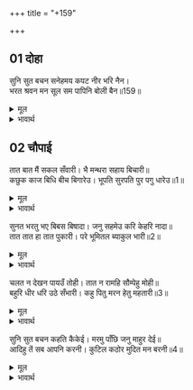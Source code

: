 +++
title = "+159"

+++


## 01 दोहा
सुनि सुत बचन सनेहमय कपट नीर भरि नैन।  
भरत श्रवन मन सूल सम पापिनि बोली बैन॥159॥  

<details><summary>मूल</summary>

सुनि सुत बचन सनेहमय कपट नीर भरि नैन।  
भरत श्रवन मन सूल सम पापिनि बोली बैन॥159॥  
</details>

<details><summary>भावार्थ</summary>

पुत्र के स्नेहमय वचन सुनकर नेत्रों में कपट का जल भरकर पापिनी कैकेयी भरत के कानों में और मन में शूल के समान चुभने वाले वचन बोली-॥159॥  
</details>





## 02 चौपाई
तात बात मैं सकल सँवारी। भै मन्थरा सहाय बिचारी॥  
कछुक काज बिधि बीच बिगारेउ। भूपति सुरपति पुर पगु धारेउ॥1॥  

<details><summary>मूल</summary>

तात बात मैं सकल सँवारी। भै मन्थरा सहाय बिचारी॥  
कछुक काज बिधि बीच बिगारेउ। भूपति सुरपति पुर पगु धारेउ॥1॥  
</details>

<details><summary>भावार्थ</summary>

हे तात! मैन्ने सारी बात बना ली थी। बेचारी मन्थरा सहायक हुई। पर विधाता ने बीच में जरा सा काम बिगाड दिया। वह यह कि राजा देवलोक को पधार गए॥1॥  
</details>

सुनत भरतु भए बिबस बिषादा। जनु सहमेउ करि केहरि नादा॥  
तात तात हा तात पुकारी। परे भूमितल ब्याकुल भारी॥2॥  

<details><summary>मूल</summary>

सुनत भरतु भए बिबस बिषादा। जनु सहमेउ करि केहरि नादा॥  
तात तात हा तात पुकारी। परे भूमितल ब्याकुल भारी॥2॥  
</details>

<details><summary>भावार्थ</summary>

भरत यह सुनते ही विषाद के मारे विवश (बेहाल) हो गए। मानो सिंह की गर्जना सुनकर हाथी सहम गया हो। वे 'तात! तात! हा तात!' पुकारते हुए अत्यन्त व्याकुल होकर जमीन पर गिर पडे॥2॥  
</details>

चलत न देखन पायउँ तोही। तात न रामहि सौम्पेहु मोही॥  
बहुरि धीर धरि उठे सँभारी। कहु पितु मरन हेतु महतारी॥3॥  

<details><summary>मूल</summary>

चलत न देखन पायउँ तोही। तात न रामहि सौम्पेहु मोही॥  
बहुरि धीर धरि उठे सँभारी। कहु पितु मरन हेतु महतारी॥3॥  
</details>

<details><summary>भावार्थ</summary>

(और विलाप करने लगे कि) हे तात! मैं आपको (स्वर्ग के लिए) चलते समय देख भी न सका। (हाय!) आप मुझे श्री रामजी को सौम्प भी नहीं गए! फिर धीरज धरकर वे सम्हलकर उठे और बोले- माता! पिता के मरने का कारण तो बताओ॥3॥  
</details>

सुनि सुत बचन कहति कैकेई। मरमु पाँछि जनु माहुर देई॥  
आदिहु तें सब आपनि करनी। कुटिल कठोर मुदित मन बरनी॥4॥  

<details><summary>मूल</summary>

सुनि सुत बचन कहति कैकेई। मरमु पाँछि जनु माहुर देई॥  
आदिहु तें सब आपनि करनी। कुटिल कठोर मुदित मन बरनी॥4॥  
</details>

<details><summary>भावार्थ</summary>

पुत्र का वचन सुनकर कैकेयी कहने लगी। मानो मर्म स्थान को पाछकर (चाकू से चीरकर) उसमें जहर भर रही हो। कुटिल और कठोर कैकेयी ने अपनी सब करनी शुरू से (आखिर तक बडे) प्रसन्न मन से सुना दी॥4॥  
</details>


